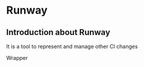 # Runway

## Introduction about Runway

It is a tool to represent and manage other CI changes

Wrapper
